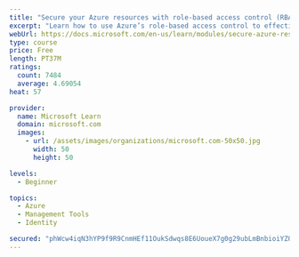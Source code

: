 ```yaml
---
title: "Secure your Azure resources with role-based access control (RBAC)"
excerpt: "Learn how to use Azure’s role-based access control to effectively manage your team’s access to Azure resources."
webUrl: https://docs.microsoft.com/en-us/learn/modules/secure-azure-resources-with-rbac/
type: course
price: Free
length: PT37M
ratings:
  count: 7484
  average: 4.69054
heat: 57

provider:
  name: Microsoft Learn
  domain: microsoft.com
  images:
    - url: /assets/images/organizations/microsoft.com-50x50.jpg
      width: 50
      height: 50

levels:
  - Beginner

topics:
  - Azure
  - Management Tools
  - Identity

secured: "phWcw4iqN3hYP9f9R9CnmHEf11OukSdwqs8E6UoueX7g0g29ubLmBnbioiYZQin+z10B+Hiez0Ps+8I0LHU7ojpksam6moDyCnzEJ2R512ctEB6NmxqPDcnwkSOzYuvPW36eBQVKOhdmf02VifvMZeeYjpK20v3G+zS5U5P4+HkOKwgd7D0csGg4N6L2/BuqaDFmXbUOZtO5hZHOrlF8cSiqJ3+ak9v5fT3zXG3NVK6N9luZJMdpdiEYr9IEzSNiISSuCTPcGAOhGj7rskLDAGhi2UZkk+Fc022rYtuZz7dWWNm5zPwVKy02BAWFhc5chOEPxTGbsK1uRGfWmwSggiTXvfDusv+zP/sdVRy6rSYuvO9N/IHIRzrcs8BkqGSP1q52i8B+a1q/xKP0MCWPr9TZaAuJ74F/zV+aU7zCnHI=;nQF2W3zPmeKrSAod1cNxQg=="
---
```


